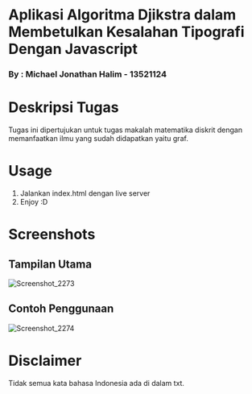 # Aplikasi Algoritma Djikstra dalam Membetulkan Kesalahan Tipografi Dengan Javascript
### By : Michael Jonathan Halim - 13521124

# Deskripsi Tugas
Tugas ini dipertujukan untuk tugas makalah matematika diskrit dengan memanfaatkan ilmu yang sudah didapatkan yaitu graf.

# Usage
1. Jalankan index.html dengan live server
2. Enjoy :D

# Screenshots
## Tampilan Utama
![Screenshot_2273](https://user-images.githubusercontent.com/87570374/205270378-2540bfcf-169b-4dc7-9ce9-3d147de8fb4f.png)

## Contoh Penggunaan
![Screenshot_2274](https://user-images.githubusercontent.com/87570374/205270400-2e615a06-9a2d-4443-949f-fab91709e35a.png)

# Disclaimer
Tidak semua kata bahasa Indonesia ada di dalam txt.
